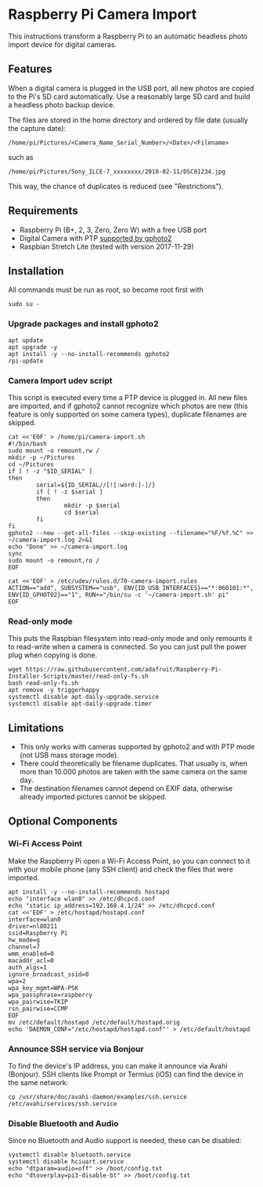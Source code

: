 # Raspberry Pi Camera Import

This instructions transform a Raspberry Pi to an automatic headless photo import device for digital cameras.

## Features

When a digital camera is plugged in the USB port, all new photos are copied to the Pi's SD card automatically. Use a reasonably large SD card and build a headless photo backup device.

The files are stored in the home directory and ordered by file date (usually the capture date):

`/home/pi/Pictures/<Camera_Name_Serial_Number>/<Date>/<Filename>`

such as

`/home/pi/Pictures/Sony_ILCE-7_xxxxxxxx/2018-02-11/DSC01234.jpg`

This way, the chance of duplicates is reduced (see "Restrictions").

## Requirements

- Raspberry Pi (B+, 2, 3, Zero, Zero W) with a free USB port
- Digital Camera with PTP [supported by gphoto2](http://gphoto.org/proj/libgphoto2/support.php)
- Raspbian Stretch Lite (tested with version 2017-11-29)

## Installation

All commands must be run as root, so become root first with

```
sudo su -
```

### Upgrade packages and install gphoto2

```
apt update
apt upgrade -y
apt install -y --no-install-recommends gphoto2
rpi-update
```

### Camera Import udev script

This script is executed every time a PTP device is plugged in. All new files are imported, and if gphoto2 cannot recognize which photos are new (this feature is only supported on some camera types), duplicate filenames are skipped.

```
cat <<'EOF' > /home/pi/camera-import.sh
#!/bin/bash
sudo mount -o remount,rw /
mkdir -p ~/Pictures
cd ~/Pictures
if [ ! -z "$ID_SERIAL" ]
then
        serial=${ID_SERIAL//[![:word:]-]/}
        if [ ! -z $serial ]
        then
                mkdir -p $serial
                cd $serial
        fi
fi
gphoto2 --new --get-all-files --skip-existing --filename="%F/%f.%C" >> ~/camera-import.log 2>&1
echo "Done" >> ~/camera-import.log
sync
sudo mount -o remount,ro /
EOF

cat <<'EOF' > /etc/udev/rules.d/70-camera-import.rules
ACTION=="add", SUBSYSTEM=="usb", ENV{ID_USB_INTERFACES}=="*:060101:*", ENV{ID_GPHOTO2}=="1", RUN+="/bin/su -c '~/camera-import.sh' pi"
EOF
```

### Read-only mode

This puts the Raspbian filesystem into read-only mode and only remounts it to read-write when a camera is connected. So you can just pull the power plug when copying is done.

```
wget https://raw.githubusercontent.com/adafruit/Raspberry-Pi-Installer-Scripts/master/read-only-fs.sh
bash read-only-fs.sh
apt remove -y triggerhappy
systemctl disable apt-daily-upgrade.service
systemctl disable apt-daily-upgrade.timer
```

## Limitations

- This only works with cameras supported by gphoto2 and with PTP mode (not USB mass storage mode).
- There could theoretically be filename duplicates. That usually is, when more than 10.000 photos are taken with the same camera on the same day.
- The destination filenames cannot depend on EXIF data, otherwise already imported pictures cannot be skipped.

## Optional Components

### Wi-Fi Access Point

Make the Raspberry Pi open a Wi-Fi Access Point, so you can connect to it with your mobile phone (any SSH client) and check the files that were imported.

```
apt install -y --no-install-recommends hostapd
echo "interface wlan0" >> /etc/dhcpcd.conf
echo "static ip_address=192.168.4.1/24" >> /etc/dhcpcd.conf
cat <<'EOF' > /etc/hostapd/hostapd.conf
interface=wlan0
driver=nl80211
ssid=Raspberry Pi
hw_mode=g
channel=7
wmm_enabled=0
macaddr_acl=0
auth_algs=1
ignore_broadcast_ssid=0
wpa=2
wpa_key_mgmt=WPA-PSK
wpa_passphrase=raspberry
wpa_pairwise=TKIP
rsn_pairwise=CCMP
EOF
mv /etc/default/hostapd /etc/default/hostapd.orig
echo 'DAEMON_CONF="/etc/hostapd/hostapd.conf"' > /etc/default/hostapd
```

### Announce SSH service via Bonjour

To find the device's IP address, you can make it announce via Avahi (Bonjour). SSH clients like Prompt or Termius (iOS) can find the device in the same network:

```
cp /usr/share/doc/avahi-daemon/examples/ssh.service /etc/avahi/services/ssh.service
```

### Disable Bluetooth and Audio

Since no Bluetooth and Audio support is needed, these can be disabled:

```
systemctl disable bluetooth.service
systemctl disable hciuart.service
echo "dtparam=audio=off" >> /boot/config.txt
echo "dtoverplay=pi3-disable-bt" >> /boot/config.txt
```
